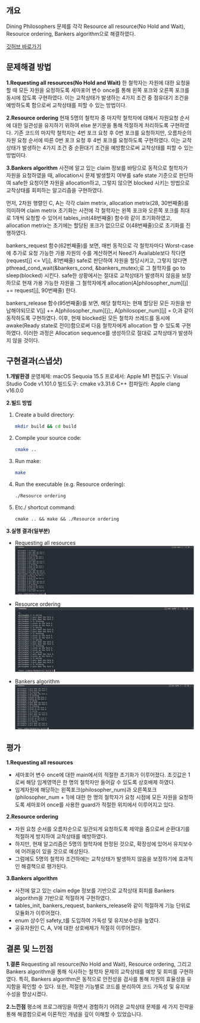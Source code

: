 ## 개요
Dining Philosophers 문제를 각각 Resource all resource(No Hold and Wait), Resource ordering, Bankers algorithm으로 해결하였다.

[깃허브 바로가기](https://github.com/logicallaw/INHA_OperatingSystem_003/tree/main/src/dining_philosophers_problems)

## 문제해결 방법
**1.Requesting all resources(No Hold and Wait)**
한 철학자는 자원에 대한 요청을 할 때 모든 자원을 요청하도록 세마포어 변수 once를 통해 왼쪽 포크와 오른쪽 포크를 동시에 잡도록 구현하였다. 이는 교착상태가 발생하는 4가지 조건 중 점유대기 조건을 예방하도록 함으로써 교착상태를 피할 수 있는 방법이다.

**2.Resource ordering**
현재 5명의 철학자 중 마지막 철학자에 대해서 자원요청 순서에 대한 일관성을 유지하기 위하여 else 분기문을 통해 적절하게 처리하도록 구현하였다. 기존 코드의 마지막 철학자는 4번 포크 요청 후 0번 포크를 요청하지만, 오름차순의 자원 요청 순서에 따른 0번 포크 요청 후 4번 포크를 요청하도록 구현하였다. 이는 교착상태가 발생하는 4가지 조건 중 순환대기 조건을 예방함으로써 교착상태를 피할 수 있는 방법이다.

**3.Bankers algorithm**
사전에 알고 있는 claim 정보를 바탕으로 동적으로 철학자가 자원을 요청하였을 때, allocation시 문제 발생할지 여부를 safe state 기준으로 판단하여 safe한 요청이면 자원을 allocation하고, 그렇지 않으면 blocked 시키는 방법으로 교착상태를 회피하는 알고리즘을 구현하였다.

먼저, 2차원 행렬인 C, A는 각각 claim metrix, allocation metrix(28, 30번째줄)를 의미하며 claim metrix 초기화는 사전에 각 철학자는 왼쪽 포크와 오른쪽 포크를 최대로 1개씩 요청할 수 있어서 tables_init(48번째줄) 함수와 같이 초기화하였고, allocation metrix는 초기에는 할당된 포크가 없으므로 0(48번째줄)으로 초기화를 진행하였다.

bankers_request 함수(62번째줄)를 보면, 매번 동적으로 각 철학자마다 Worst-case에 추가로 요청 가능한 가용 자원의 수를 계산하면서 Need가 Available보다 작다면(request[j] <= V[j], 81번째줄) safe로 판단하여 자원을 할당시키고, 그렇지 않다면 pthread_cond_wait(&bankers_cond, &bankers_mutex);로 그 철학자를 go to sleep(blocked) 시킨다. safe한 상황에서는 절대로 교착상태가 발생하지 않음을 보장하므로 현재 가용 가능한 자원을 그 철학자에게 allocation(A[philosopher_num][j] += request[j], 90번째줄) 한다.

bankers_release 함수(95번째줄)를 보면, 해당 철학자는 현재 할당된 모든 자원을 반납해야되므로 V[j] += A[philosopher_num][j];, A[philosoper_num][j] = 0;과 같이 동작하도록 구현하였다. 이후, 현재 blocked된 모든 철학자 쓰레드를 동시에 awake(Ready state로 전이)함으로써 다음 철학자에게 allocation 할 수 있도록 구현하였다. 이러한 과정은 Allocation sequence를 생성하므로 절대로 교착상태가 발생하지 않을 것이다.

## 구현결과(스냅샷)
**1.개발환경**
운영체제: macOS Sequoia 15.5
프로세서: Apple M1
편집도구: Visual Studio Code v1.101.0
빌드도구: cmake v3.31.6
C++ 컴파일러: Apple clang v16.0.0

**2.빌드 방법**
1. Create a build directory:
   ```bash
   mkdir build && cd build
   ```

2. Compile your source code:
   ```bash
   cmake ..
   ```

3. Run make:
   ```bash
   make
   ```

4. Run the executable (e.g. Resource ordering):
    ```bash
    ./Resource ordering
    ```

5. Etc./ shortcut command:
   ```
   cmake .. && make && ./Resource ordering
   ```

**3.실행 결과(일부분)**
- Requesting all resources
![Requesting all resources](./no_hold_and_wait_snapshot.png)

- Resource ordering
![Resource ordering](./resource_ordering_snapshot.png)

- Bankers algorithm
![Bankers algorithm](./bankers_algorithm_snapshot.png)

## 평가
**1.Requesting all resources**
- 세마포어 변수 once에 대한 main에서의 적절한 초기화가 이루어졌다. 초깃값은 1로써 해당 임계영역은 한 명의 철학자만 들어갈 수 있도록 상호배제 하였다.
- 임계자원에 해당하는 왼쪽포크(philosopher_num)과 오른쪽포크(philosopher_num + 1)에 대한 한 명의 철학자가 요청 시점에 모든 자원을 요청하도록 세마포어 once를 사용한 guard가 적절한 위치에서 이루어지고 있다.

**2.Resource ordering**
- 자원 요청 순서를 오름차순으로 일관되게 요청하도록 제약을 줌으로써 순환대기를 적절하게 방지하여 교착상태를 예방하였다.
- 하지만, 현재 알고리즘은 5명의 철학자에 한정된 것으로, 확장성에 있어서 유지보수에 어려움이 있을 것으로 예상된다.
- 그럼에도 5명의 철학자 조건하에는 교착상태가 발생하지 않음을 보장하기에 효과적인 해결책으로 평가된다.

**3.Bankers algorithm**
- 사전에 알고 있는 claim edge 정보를 기반으로 교착상태 회피를 Bankers algorithm을 기반으로 적절하게 구현하였다.
- tables_init, bankers_request, bankers_release와 같이 적절하게 기능 단위로 모듈화가 이루어졌다.
- enum 상수인 safety_t를 도입하여 가독성 및 유지보수성을 높였다.
- 공유자원인 C, A, V에 대한 상호배제가 적절히 이루어졌다.

## 결론 및 느낀점
**1.결론**
Requesting all resource(No Hold and Wait), Resource ordering, 그리고 Bankers algorithm을 통해 식사하는 철학자 문제의 교착상태를 예방 및 회피를 구현하였다. 특히, Bankers algorithm은 동적으로 안전성을 검사를 통해 자원의 효율성을 유지함을 확인할 수 있다. 또한, 적절한 기능별로 코드를 분리하여 코드 가독성 및 유지보수성을 향상시켰다.

**2.느낀점**
평소에 프로그래밍을 하면서 경험하기 어려운 교착상태 문제를 세 가지 전략을 통해 해결함으로써 이론적인 개념을 깊이 이해할 수 있었습니다.